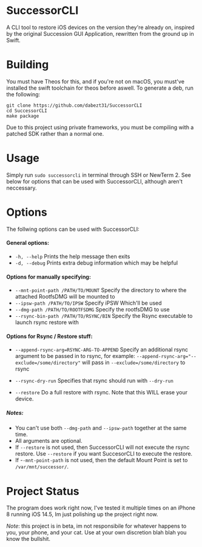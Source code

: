 # SuccessorCLI
A CLI tool to restore iOS devices on the version they're already on, inspired by the original Succession GUI Application, rewritten from the ground up in Swift.
# Building
You must have Theos for this, and if you're not on macOS, you must've installed the swift toolchain for theos before aswell.
To generate a deb, run the following:
```
git clone https://github.com/dabezt31/SuccessorCLI
cd SuccessorCLI
make package
```
Due to this project using private frameworks, you must be compiling with a patched SDK rather than a normal one.
# Usage
Simply run `sudo successorcli` in terminal through SSH or NewTerm 2. See below for options that can be used with SuccessorCLI, although aren't neccessary.

# Options  
The follwing options can be used with SuccessorCLI:
#### General options:
- `-h, --help` Prints the help message then exits
- `-d, --debug` Prints extra debug information which may be helpful

#### Options for manually specifying:
- `--mnt-point-path /PATH/TO/MOUNT` Specify the directory to where the attached RootfsDMG will be mounted to
- `--ipsw-path /PATH/TO/IPSW` Specify iPSW Which'll be used
- `--dmg-path /PATH/TO/ROOTFSDMG` Specify the rootfsDMG to use
- `--rsync-bin-path /PATH/TO/RSYNC/BIN` Specify the Rsync executable to launch rsync restore with

#### Options for Rsync / Restore stuff:
- `--append-rsync-arg=RSYNC-ARG-TO-APPEND` Specify an additional rsync argument to be passed in to rsync, for example: `--append-rsync-arg="--exclude=/some/directory"` will pass in `--exclude=/some/directory` to rsync 

- `--rsync-dry-run` Specifies that rsync should run with `--dry-run`
- `--restore` Do a full restore with rsync. Note that this WILL erase your device.


##### Notes: 
- You can't use both `--dmg-path` and `--ipsw-path` together at the same time.
- All arguments are optional.
- If `--restore` is not used, then SuccessorCLI will not execute the rsync restore. Use `--restore` if you want SuccesorCLI to execute the restore.
- If -`-mnt-point-path` is not used, then the default Mount Point is set to `/var/mnt/successor/`.

# Project Status
The program does work right now, I've tested it multiple times on an iPhone 8 running iOS 14.5, Im just polishing up the project right now.

*Note*: this project is in beta, im not responsibile for whatever happens to you, your phone, and your cat. Use at your own discretion blah blah you know the bullshit.
